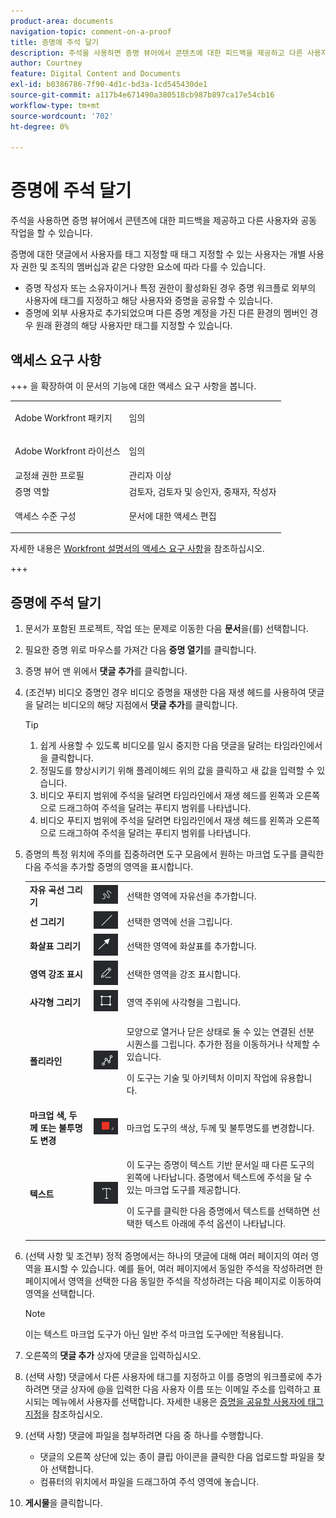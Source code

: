 ```yaml
---
product-area: documents
navigation-topic: comment-on-a-proof
title: 증명에 주석 달기
description: 주석을 사용하면 증명 뷰어에서 콘텐츠에 대한 피드백을 제공하고 다른 사용자와 공동 작업을 할 수 있습니다.
author: Courtney
feature: Digital Content and Documents
exl-id: b0386786-7f90-4d1c-bd3a-1cd545430de1
source-git-commit: a117b4e671490a380518cb987b897ca17e54cb16
workflow-type: tm+mt
source-wordcount: '702'
ht-degree: 0%

---
```


# 증명에 주석 달기

<!-- Audited: 5/2025 -->

주석을 사용하면 증명 뷰어에서 콘텐츠에 대한 피드백을 제공하고 다른 사용자와 공동 작업을 할 수 있습니다.

증명에 대한 댓글에서 사용자를 태그 지정할 때 태그 지정할 수 있는 사용자는 개별 사용자 권한 및 조직의 멤버십과 같은 다양한 요소에 따라 다를 수 있습니다.

* 증명 작성자 또는 소유자이거나 특정 권한이 활성화된 경우 증명 워크플로 외부의 사용자에 태그를 지정하고 해당 사용자와 증명을 공유할 수 있습니다.
* 증명에 외부 사용자로 추가되었으며 다른 증명 계정을 가진 다른 환경의 멤버인 경우 원래 환경의 해당 사용자만 태그를 지정할 수 있습니다. <!--For more information, see [Proofing collaboration limitations with people outside of your organization](../../../../review-and-approve-work/proofing/tips-tricks-and-troubleshooting/collaboration-with-members-outside-of-your-organization.md)-->

## 액세스 요구 사항

+++ 을 확장하여 이 문서의 기능에 대한 액세스 요구 사항을 봅니다.

<table style="table-layout:auto"> 
 <col> 
 <col> 
 <tbody> 
  <tr> 
   <td role="rowheader">Adobe Workfront 패키지</td> 
   <td> <p>임의</p> </td> 
  </tr> 
  <tr> 
   <td role="rowheader">Adobe Workfront 라이선스</td> 
   <td>
   <p>임의</p>
   </td> 
  </tr> 
  <tr> 
   <td role="rowheader">교정쇄 권한 프로필 </td> 
   <td>관리자 이상</td> 
  </tr> 
  <tr> 
   <td role="rowheader">증명 역할</td> 
   <td>검토자, 검토자 및 승인자, 중재자, 작성자</td> 
  </tr> 
  <tr> 
   <td role="rowheader">액세스 수준 구성</td> 
   <td> <p>문서에 대한 액세스 편집</p></td> 
  </tr> 
 </tbody> 
</table>

자세한 내용은 [Workfront 설명서의 액세스 요구 사항](/help/quicksilver/administration-and-setup/add-users/access-levels-and-object-permissions/access-level-requirements-in-documentation.md)을 참조하십시오.

+++

## 증명에 주석 달기

1. 문서가 포함된 프로젝트, 작업 또는 문제로 이동한 다음 **문서**&#x200B;을(를) 선택합니다.
1. 필요한 증명 위로 마우스를 가져간 다음 **증명 열기**&#x200B;를 클릭합니다.

1. 증명 뷰어 맨 위에서 **댓글 추가**&#x200B;를 클릭합니다.
1. (조건부) 비디오 증명인 경우 비디오 증명을 재생한 다음 재생 헤드를 사용하여 댓글을 달려는 비디오의 해당 지점에서 **댓글 추가**&#x200B;를 클릭합니다.

   >[!TIP]
   >
   >1. 쉽게 사용할 수 있도록 비디오를 일시 중지한 다음 댓글을 달려는 타임라인에서 을 클릭합니다.
   >1. 정밀도를 향상시키기 위해 플레이헤드 위의 값을 클릭하고 새 값을 입력할 수 있습니다.
   >1. 비디오 푸티지 범위에 주석을 달려면 타임라인에서 재생 헤드를 왼쪽과 오른쪽으로 드래그하여 주석을 달려는 푸티지 범위를 나타냅니다.
   >1. 비디오 푸티지 범위에 주석을 달려면 타임라인에서 재생 헤드를 왼쪽과 오른쪽으로 드래그하여 주석을 달려는 푸티지 범위를 나타냅니다.

1. 증명의 특정 위치에 주의를 집중하려면 도구 모음에서 원하는 마크업 도구를 클릭한 다음 주석을 추가할 증명의 영역을 표시합니다.

   <table style="table-layout:auto"> 
    <col> 
    <col> 
    <col> 
    <tbody> 
     <tr> 
      <td role="rowheader"><strong>자유 곡선 그리기</strong> </td> 
      <td> <img src="assets/freehand-line.png"> </td> 
      <td>선택한 영역에 자유선을 추가합니다.</td> 
     </tr> 
     <tr> 
      <td role="rowheader"><strong>선 그리기</strong> </td> 
      <td> <img src="assets/line.png"> </td> 
      <td>선택한 영역에 선을 그립니다.</td> 
     </tr> 
     <tr> 
      <td role="rowheader"><strong>화살표 그리기</strong> </td> 
      <td> <img src="assets/arrow.png"> </td> 
      <td>선택한 영역에 화살표를 추가합니다.</td> 
     </tr> 
     <tr> 
      <td role="rowheader"><strong>영역 강조 표시</strong> </td> 
      <td> <img src="assets/highlight.png"> </td> 
      <td>선택한 영역을 강조 표시합니다.</td> 
     </tr> 
     <tr> 
      <td role="rowheader"><strong>사각형 그리기</strong> </td> 
      <td> <img src="assets/rectangle.png"> </td> 
      <td>영역 주위에 사각형을 그립니다.</td> 
     </tr> 
     <tr> 
      <td role="rowheader"><strong>폴리라인</strong> </td> 
      <td> <img src="assets/polyline.png"> </td> 
      <td> <p>모양으로 열거나 닫은 상태로 둘 수 있는 연결된 선분 시퀀스를 그립니다. 추가한 점을 이동하거나 삭제할 수 있습니다. </p> <p>이 도구는 기술 및 아키텍처 이미지 작업에 유용합니다.</p> </td> 
     </tr> 
     <tr> 
      <td role="rowheader"><strong>마크업 색, 두께 또는 불투명도 변경</strong> </td> 
      <td> <img src="assets/change-color.png"> </td> 
      <td>마크업 도구의 색상, 두께 및 불투명도를 변경합니다.</td> 
     </tr> 
     <tr> 
      <td role="rowheader"><strong>텍스트</strong> </td> 
      <td> <img src="assets/copy-of-text.png"> </td> 
      <td> <p>이 도구는 증명이 텍스트 기반 문서일 때 다른 도구의 왼쪽에 나타납니다. 증명에서 텍스트에 주석을 달 수 있는 마크업 도구를 제공합니다. <br></p> <p>이 도구를 클릭한 다음 증명에서 텍스트를 선택하면 선택한 텍스트 아래에 주석 옵션이 나타납니다.<br></p> </td> 
     </tr> 
    </tbody> 
   </table>

1. (선택 사항 및 조건부) 정적 증명에서는 하나의 댓글에 대해 여러 페이지의 여러 영역을 표시할 수 있습니다. 예를 들어, 여러 페이지에서 동일한 주석을 작성하려면 한 페이지에서 영역을 선택한 다음 동일한 주석을 작성하려는 다음 페이지로 이동하여 영역을 선택합니다.

   >[!NOTE]
   >
   >이는 텍스트 마크업 도구가 아닌 일반 주석 마크업 도구에만 적용됩니다.

1. 오른쪽의 **댓글 추가** 상자에 댓글을 입력하십시오.
1. (선택 사항) 댓글에서 다른 사용자에 태그를 지정하고 이를 증명의 워크플로에 추가하려면 댓글 상자에 @을 입력한 다음 사용자 이름 또는 이메일 주소를 입력하고 표시되는 메뉴에서 사용자를 선택합니다. 자세한 내용은 [증명을 공유할 사용자에 태그 지정](../../../../review-and-approve-work/proofing/reviewing-proofs-within-workfront/comment-on-a-proof/tag-users-to-share-proof.md)을 참조하십시오.
1. (선택 사항) 댓글에 파일을 첨부하려면 다음 중 하나를 수행합니다.

   * 댓글의 오른쪽 상단에 있는 종이 클립 아이콘을 클릭한 다음 업로드할 파일을 찾아 선택합니다.
   * 컴퓨터의 위치에서 파일을 드래그하여 주석 영역에 놓습니다.

1. **게시물**&#x200B;을 클릭합니다.
